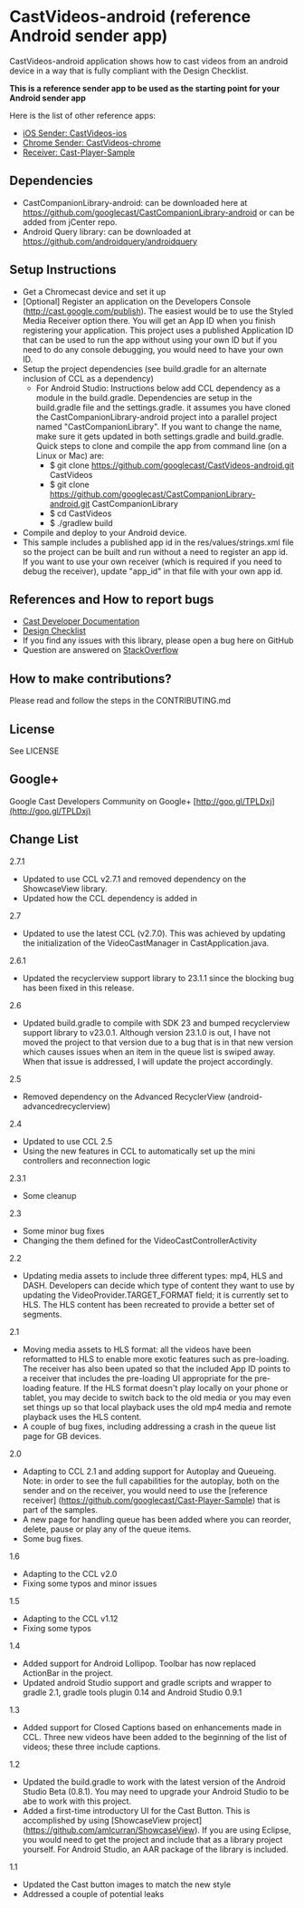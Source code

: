 # CastVideos-android (reference Android sender app)

CastVideos-android application shows how to cast videos from an android device in a way that is fully compliant with the Design Checklist.

**This is a reference sender app to be used as the starting point for your Android sender app**

Here is the list of other reference apps:
* [iOS Sender: CastVideos-ios](https://github.com/googlecast/CastVideos-ios)
* [Chrome Sender: CastVideos-chrome](https://github.com/googlecast/CastVideos-chrome)
* [Receiver: Cast-Player-Sample](https://github.com/googlecast/Cast-Player-Sample)

## Dependencies
* CastCompanionLibrary-android: can be downloaded here at https://github.com/googlecast/CastCompanionLibrary-android or
  can be added from jCenter repo.
* Android Query library: can be downloaded at https://github.com/androidquery/androidquery

## Setup Instructions
* Get a Chromecast device and set it up
* [Optional] Register an application on the Developers Console (http://cast.google.com/publish). The easiest would be to use the Styled Media Receiver option there.
You will get an App ID when you finish registering your application. This project uses a published Application ID that
can be used to run the app without using your own ID but if you need to do any console debugging, you would need
to have your own ID.
* Setup the project dependencies (see build.gradle for an alternate inclusion of CCL as a dependency)
  * For Android Studio: Instructions below add CCL dependency as a module in the build.gradle. Dependencies are
   setup in the build.gradle file and the settings.gradle. it assumes you have cloned the CastCompanionLibrary-android project
   into a parallel project named "CastCompanionLibrary". If you want to change the name, make sure it gets updated in both
   settings.gradle and build.gradle. Quick steps to clone and compile the app from command line (on a Linux or Mac) are:
     * $ git clone https://github.com/googlecast/CastVideos-android.git CastVideos
     * $ git clone https://github.com/googlecast/CastCompanionLibrary-android.git CastCompanionLibrary
     * $ cd CastVideos
     * $ ./gradlew build
* Compile and deploy to your Android device.
* This sample includes a published app id in the res/values/strings.xml file so the project can be built and run without a need
   to register an app id. If you want to use your own receiver (which is required if you need to debug the receiver),
    update "app_id" in that file with your own app id.

## References and How to report bugs
* [Cast Developer Documentation](http://developers.google.com/cast/)
* [Design Checklist](http://developers.google.com/cast/docs/design_checklist)
* If you find any issues with this library, please open a bug here on GitHub
* Question are answered on [StackOverflow](http://stackoverflow.com/questions/tagged/google-cast)

## How to make contributions?
Please read and follow the steps in the CONTRIBUTING.md

## License
See LICENSE

## Google+
Google Cast Developers Community on Google+ [http://goo.gl/TPLDxj](http://goo.gl/TPLDxj)

## Change List

2.7.1
 * Updated to use CCL v2.7.1 and removed dependency on the ShowcaseView library.
 * Updated how the CCL dependency is added in

2.7
 * Updated to use the latest CCL (v2.7.0). This was achieved by updating the initialization of the VideoCastManager
 in CastApplication.java.
 
2.6.1
 * Updated the recyclerview support library to 23.1.1 since the blocking bug has been fixed in this
 release.

2.6
 * Updated build.gradle to compile with SDK 23 and bumped recyclerview support library to v23.0.1. Although
 version 23.1.0 is out, I have not moved the project to that version due to a bug that is in that
 new version which causes issues when an item in the queue list is swiped away. When that issue is
 addressed, I will update the project accordingly.

2.5
 * Removed dependency on the Advanced RecyclerView (android-advancedrecyclerview)

2.4
 * Updated to use CCL 2.5
 * Using the new features in CCL to automatically set up the mini controllers and reconnection logic

2.3.1
 * Some cleanup

2.3
 * Some minor bug fixes
 * Changing the them defined for the VideoCastControllerActivity

2.2
 * Updating media assets to include three different types: mp4, HLS and DASH. Developers can decide which type of content
 they want to use by updating the VideoProvider.TARGET_FORMAT field; it is currently set to HLS. The HLS content has been
 recreated to provide a better set of segments.

2.1
 * Moving media assets to HLS format: all the videos have been reformatted to HLS to enable more exotic features such as pre-loading. The receiver
 has also been upated so that the included App ID points to a receiver that includes the pre-loading UI appropriate for the pre-loading feature.
 If the HLS format doesn't play locally on your phone or tablet, you may decide to switch back to the old media or you may even set things up so
 that local playback uses the old mp4 media and remote playback uses the HLS content.
 * A couple of bug fixes, including addressing a crash in the queue list page for GB devices.

2.0
 * Adapting to CCL 2.1 and adding support for Autoplay and Queueing. Note: in order to see the full capabilities for the
 autoplay, both on the sender and on the receiver, you would need to use the [reference receiver] (https://github.com/googlecast/Cast-Player-Sample)
  that is part of the samples.
 * A new page for handling queue has been added where you can reorder, delete, pause or play any of the queue items.
 * Some bug fixes.

1.6
 * Adapting to the CCL v2.0
 * Fixing some typos and minor issues

1.5
 * Adapting to the CCL v1.12
 * Fixing some typos

1.4
 * Added support for Android Lollipop. Toolbar has now replaced ActionBar in the project.
 * Updated android Studio support and gradle scripts and wrapper to gradle 2.1, gradle tools plugin 0.14 and Android Studio 0.9.1

1.3
 * Added support for Closed Captions based on enhancements made in CCL. Three new videos have been
   added to the beginning of the list of videos; these three include captions.

1.2
 * Updated the build.gradle to work with the latest version of the Android Studio Beta (0.8.1). You may need to upgrade your
 Android Studio to be abe to work with this project.
 * Added a first-time introductory UI for the Cast Button. This is accomplished by using
 [ShowcaseView project] (https://github.com/amlcurran/ShowcaseView).
 If you are using Eclipse, you would need to get the project and include that as a library project yourself.
 For Android Studio, an AAR package of the library is included.

1.1
 * Updated the Cast button images to match the new style
 * Addressed a couple of potential leaks
